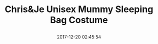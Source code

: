 ---
title: > #shorten me
  Chris&Je Unisex Mummy Sleeping Bag Costume
name: >
  Chris&Je Unisex Mummy Sleeping Bag Costume
date: "2017-12-20 02:45:54"
buy_now: "https://www.amazon.com/Chris-Je-Unisex-Sleeping-Costume/dp/B0785MCRHN?psc=1&SubscriptionId=AKIAIA5RBQIWQVTCUEUQ&tag=coldcutdeals-20&linkCode=xm2&camp=2025&creative=165953&creativeASIN=B0785MCRHN"
description_markdown: >-

  - Material:Nylon+Spandex

  - Unisex stretch jumpsuit tube body wrap cover hooded.Perfect for a fun costume, casual, stage performance, adult party, disco, christmas, halloween party

  - See through/breathe through/light weight union suit sleeping bag/pajama costume.Stretchy to fit most builds

  - Will instantly transform you into a new person second skin body tights suit

  - GREAT FOR COUPLES: This jumpsuit pajamas make a great gift to crown the holidays and have matching onesie for women to double the Christmas cheer around the house,make those holiday photos really pop in fun couple onesie


tweet_id_str: "943311465003528194"
price: "$15.80"
list_price: ""
deal_price: ""
you_save: ""
asin: "B0785MCRHN"
image: "https://images-na.ssl-images-amazon.com/images/I/41f7bpCKzEL.jpg"
---